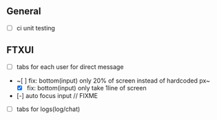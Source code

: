 ## General
- [ ] ci unit testing

## FTXUI

- [ ] tabs for each user for direct message
- ~[ ] fix: bottom(input) only 20% of screen instead of hardcoded px~
    - [x] fix: bottom(input) only take 1line of screen
- [-] auto focus input // FIXME
- [ ] tabs for logs(log/chat)
